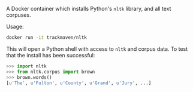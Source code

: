 A Docker container which installs Python's `nltk` library, and all text corpuses.

Usage:

```bash
docker run -it trackmaven/nltk
```

This will open a Python shell with access to `nltk` and corpus data. To test that the install has been successful:

```python
>>> import nltk
>>> from nltk.corpus import brown
>>> brown.words()
[u'The', u'Fulton', u'County', u'Grand', u'Jury', ...]
```